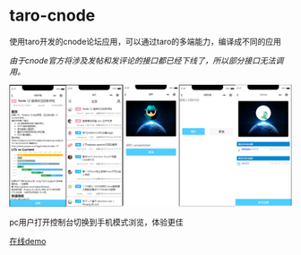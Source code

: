 # taro-cnode
使用taro开发的cnode论坛应用，可以通过taro的多端能力，编译成不同的应用

_由于cnode官方将涉及发帖和发评论的接口都已经下线了，所以部分接口无法调用。_

![](DocImg/all.png)


pc用户打开控制台切换到手机模式浏览，体验更佳

[在线demo](https://beliefrc.github.io/taro-cnode/h5/"在线demo")

